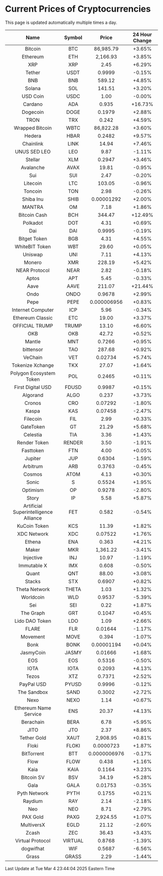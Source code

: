 # Current Prices of Cryptocurrencies
This page is updated automatically multiple times a day.

| Name | Symbol | Price | 24 Hour Change |
| :---: |:---:| :---: | :---: |
| Bitcoin | BTC | 86,985.79 | +3.65% |
| Ethereum | ETH | 2,166.93 | +3.85% |
| XRP | XRP | 2.45 | +6.29% |
| Tether | USDT | 0.9999 | -0.15% |
| BNB | BNB | 589.12 | +4.85% |
| Solana | SOL | 141.51 | +3.20% |
| USD Coin | USDC | 1.00 | -0.00% |
| Cardano | ADA | 0.935 | +16.73% |
| Dogecoin | DOGE | 0.1979 | +2.88% |
| TRON | TRX | 0.242 | +4.59% |
| Wrapped Bitcoin | WBTC | 86,822.28 | +3.60% |
| Hedera | HBAR | 0.2482 | +9.57% |
| Chainlink | LINK | 14.94 | +7.46% |
| UNUS SED LEO | LEO | 9.87 | -1.11% |
| Stellar | XLM | 0.2947 | +3.46% |
| Avalanche | AVAX | 19.81 | -0.95% |
| Sui | SUI | 2.47 | -0.20% |
| Litecoin | LTC | 103.05 | -0.96% |
| Toncoin | TON | 2.98 | -0.26% |
| Shiba Inu | SHIB | 0.00001292 | +2.00% |
| MANTRA | OM | 7.18 | +1.86% |
| Bitcoin Cash | BCH | 344.47 | +12.49% |
| Polkadot | DOT | 4.31 | +0.69% |
| Dai | DAI | 0.9995 | -0.19% |
| Bitget Token | BGB | 4.31 | +4.55% |
| WhiteBIT Token | WBT | 29.60 | +0.05% |
| Uniswap | UNI | 7.11 | +4.13% |
| Monero | XMR | 228.19 | +5.42% |
| NEAR Protocol | NEAR | 2.82 | -0.18% |
| Aptos | APT | 5.45 | -0.33% |
| Aave | AAVE | 211.07 | +21.44% |
| Ondo | ONDO | 0.9678 | +2.99% |
| Pepe | PEPE | 0.000006956 | +0.83% |
| Internet Computer | ICP | 5.96 | -0.34% |
| Ethereum Classic | ETC | 19.00 | +3.37% |
| OFFICIAL TRUMP | TRUMP | 13.10 | +6.60% |
| OKB | OKB | 42.72 | +0.52% |
| Mantle | MNT | 0.7266 | +0.95% |
| bittensor | TAO | 287.68 | +0.92% |
| VeChain | VET | 0.02734 | +5.74% |
| Tokenize Xchange | TKX | 27.07 | +1.64% |
| Polygon Ecosystem Token | POL | 0.2465 | +0.11% |
| First Digital USD | FDUSD | 0.9987 | +0.15% |
| Algorand | ALGO | 0.237 | +3.73% |
| Cronos | CRO | 0.07292 | -1.80% |
| Kaspa | KAS | 0.07458 | -2.47% |
| Filecoin | FIL | 2.99 | +0.33% |
| GateToken | GT | 21.29 | +5.68% |
| Celestia | TIA | 3.36 | +1.43% |
| Render Token | RENDER | 3.50 | -1.91% |
| Fasttoken | FTN | 4.00 | +0.05% |
| Jupiter | JUP | 0.6304 | -1.59% |
| Arbitrum | ARB | 0.3763 | -0.45% |
| Cosmos | ATOM | 4.13 | +0.30% |
| Sonic | S | 0.5524 | +1.95% |
| Optimism | OP | 0.9278 | -2.80% |
| Story | IP | 5.58 | +5.87% |
| Artificial Superintelligence Alliance | FET | 0.582 | -0.54% |
| KuCoin Token | KCS | 11.39 | +1.82% |
| XDC Network | XDC | 0.07522 | +1.76% |
| Ethena | ENA | 0.363 | +4.21% |
| Maker | MKR | 1,361.22 | -3.41% |
| Injective | INJ | 10.97 | -1.19% |
| Immutable X | IMX | 0.608 | -0.50% |
| Quant | QNT | 88.00 | +3.08% |
| Stacks | STX | 0.6907 | +0.82% |
| Theta Network | THETA | 1.03 | +1.32% |
| Worldcoin | WLD | 0.9537 | -5.39% |
| Sei | SEI | 0.22 | +1.87% |
| The Graph | GRT | 0.1047 | +0.45% |
| Lido DAO Token | LDO | 1.09 | +2.66% |
| FLARE | FLR | 0.01644 | -1.17% |
| Movement | MOVE | 0.394 | -1.07% |
| Bonk | BONK | 0.00001194 | +0.04% |
| JasmyCoin | JASMY | 0.01666 | +1.68% |
| EOS | EOS | 0.5316 | -0.50% |
| IOTA | IOTA | 0.2093 | +4.13% |
| Tezos | XTZ | 0.7371 | +2.52% |
| PayPal USD | PYUSD | 0.9996 | -0.12% |
| The Sandbox | SAND | 0.3002 | +2.72% |
| Nexo | NEXO | 1.14 | +0.67% |
| Ethereum Name Service | ENS | 20.37 | +4.13% |
| Berachain | BERA | 6.78 | +5.95% |
| JITO | JTO | 2.37 | +8.86% |
| Tether Gold | XAUT | 2,908.95 | +0.81% |
| Floki | FLOKI | 0.0000723 | +1.87% |
| BitTorrent | BTT | 0.0000006976 | -0.17% |
| Flow | FLOW | 0.438 | +1.16% |
| Kaia | KAIA | 0.1164 | +3.23% |
| Bitcoin SV | BSV | 34.19 | +5.28% |
| Gala | GALA | 0.01753 | -0.35% |
| Pyth Network | PYTH | 0.1755 | +0.21% |
| Raydium | RAY | 2.14 | -2.18% |
| Neo | NEO | 8.71 | +2.79% |
| PAX Gold | PAXG | 2,924.55 | +1.07% |
| MultiversX | EGLD | 21.12 | -2.60% |
| Zcash | ZEC | 36.43 | +3.43% |
| Virtual Protocol | VIRTUAL | 0.8768 | -1.39% |
| dogwifhat | WIF | 0.5687 | -6.56% |
| Grass | GRASS | 2.29 | -1.44% |

Last Update at Tue Mar  4 23:44:04 2025 Eastern Time